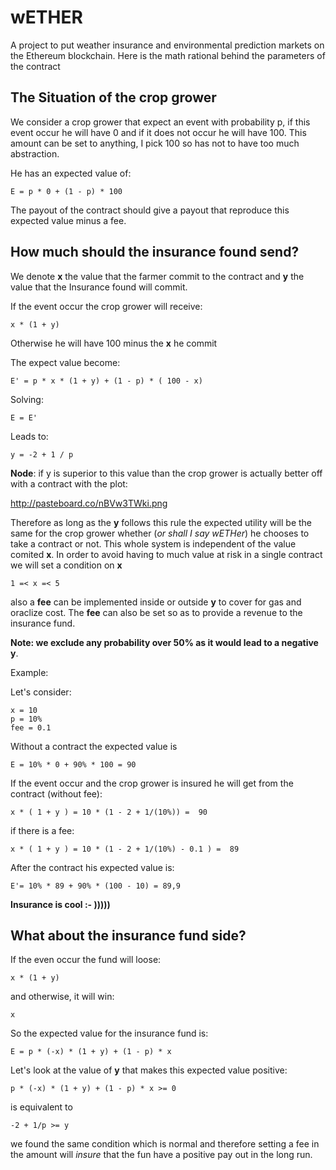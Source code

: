 # wETHER

A project to put weather insurance and environmental prediction markets on the Ethereum blockchain.
Here is the math rational behind the parameters of the contract

## The Situation of the crop grower

We consider a crop grower that expect an event with probability p, if this event occur he will have 0 and if it does not occur he will have 100. This amount can be set to anything, I pick 100 so has not to have too much abstraction.

He has an expected value of:

    E = p * 0 + (1 - p) * 100 

The payout of the contract should give a payout that reproduce this expected value minus a fee.

## How much should the insurance found send?

We denote **x** the value that the farmer commit to the contract and **y** the value that the Insurance found will commit.

If the event occur the crop grower will receive:
 
    x * (1 + y) 

Otherwise he will have 100 minus the **x** he commit

The expect value become:

    E' = p * x * (1 + y) + (1 - p) * ( 100 - x) 

Solving: 

    E = E'

Leads to:


    y = -2 + 1 / p

**Node**: if y is superior to this value than the crop grower is actually better off with a contract 
with the plot:

http://pasteboard.co/nBVw3TWki.png

Therefore as long as the **y** follows this rule the expected utility will be the same for the crop grower whether (*or shall I say wETHer*) he chooses to take a contract or not. This whole system  is independent of the value comited **x**. In order to avoid having to much value at risk in a single contract we will set a condition on **x**

    1 =< x =< 5

also a **fee** can be implemented inside or outside **y** to cover for gas and oraclize cost. The **fee** can also be set so as to provide a revenue to the insurance fund.

**Note: we exclude any probability over 50% as it would lead to a negative y**.




Example:


Let's consider:

    x = 10
    p = 10%
    fee = 0.1


Without a contract the expected value is

    E = 10% * 0 + 90% * 100 = 90

If the event occur and the crop grower is insured he will get from the contract (without fee):

    x * ( 1 + y ) = 10 * (1 - 2 + 1/(10%)) =  90

if there is a fee:

    x * ( 1 + y ) = 10 * (1 - 2 + 1/(10%) - 0.1 ) =  89

After the contract his expected value is:

    E'= 10% * 89 + 90% * (100 - 10) = 89,9

**Insurance is cool :- )))))**

## What about the insurance fund side?


If the even occur the fund will loose:

    x * (1 + y)

and otherwise, it will win:

    x

So the expected value for the insurance fund is:

    E = p * (-x) * (1 + y) + (1 - p) * x

Let's look at the value of **y** that makes this expected value positive:

    p * (-x) * (1 + y) + (1 - p) * x >= 0
is equivalent to

    -2 + 1/p >= y

we found the same condition which is normal and therefore setting a fee in the amount will *insure* that the fun have a positive pay out in the long run. 
 
